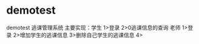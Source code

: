 # demotest
demotest
逃课管理系统
主要实现：学生
                1>登录
                2>0逃课信息的查询
          老师 
                1>登录
                2>增加学生的逃课信息
                3>删除自己学生的逃课信息
                4>
